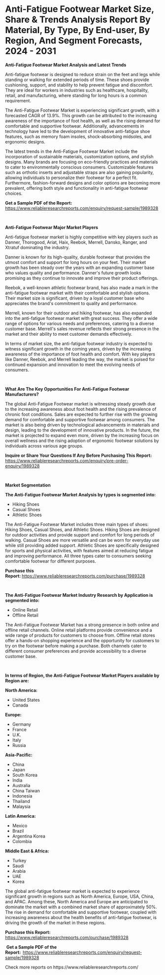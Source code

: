 <p><h1>Anti-Fatigue Footwear Market Size, Share & Trends Analysis Report By Material, By Type, By End-user, By Region, And Segment Forecasts, 2024 - 2031</h1></p><p><strong>Anti-Fatigue Footwear Market Analysis and Latest Trends</strong></p>
<p><p>Anti-fatigue footwear is designed to reduce strain on the feet and legs while standing or walking for extended periods of time. These shoes provide cushioning, support, and stability to help prevent fatigue and discomfort. They are ideal for workers in industries such as healthcare, hospitality, retail, and manufacturing, where standing for long hours is a common requirement.</p><p>The Anti-Fatigue Footwear Market is experiencing significant growth, with a forecasted CAGR of 13.9%. This growth can be attributed to the increasing awareness of the importance of foot health, as well as the rising demand for comfortable and supportive footwear. Additionally, advancements in technology have led to the development of innovative anti-fatigue shoe features, such as memory foam insoles, shock-absorbing midsoles, and ergonomic designs.</p><p>The latest trends in the Anti-Fatigue Footwear Market include the incorporation of sustainable materials, customization options, and stylish designs. Many brands are focusing on eco-friendly practices and materials to cater to environmentally conscious consumers. Customizable features such as orthotic inserts and adjustable straps are also gaining popularity, allowing individuals to personalize their footwear for a perfect fit. Furthermore, fashion-forward designs and color options are becoming more prevalent, offering both style and functionality in anti-fatigue footwear choices.</p></p>
<p><strong>Get a Sample PDF of the Report:&nbsp;</strong> <a href="https://www.reliableresearchreports.com/enquiry/request-sample/1989328">https://www.reliableresearchreports.com/enquiry/request-sample/1989328</a></p>
<p>&nbsp;</p>
<p><strong>Anti-Fatigue Footwear Major Market Players</strong></p>
<p><p>Anti-fatigue footwear market is highly competitive with key players such as Danner, Thorogood, Ariat, Haix, Reebok, Merrell, Dansko, Ranger, and Xtratuf dominating the industry. </p><p>Danner is known for its high-quality, durable footwear that provides the utmost comfort and support for long hours on your feet. Their market growth has been steady over the years with an expanding customer base who values quality and performance. Danner's future growth looks promising as they continue to innovate and improve their product offerings.</p><p>Reebok, a well-known athletic footwear brand, has also made a mark in the anti-fatigue footwear market with their comfortable and stylish options. Their market size is significant, driven by a loyal customer base who appreciates the brand's commitment to quality and performance.</p><p>Merrell, known for their outdoor and hiking footwear, has also expanded into the anti-fatigue footwear market with great success. They offer a wide range of options for various needs and preferences, catering to a diverse customer base. Merrell's sales revenue reflects their strong presence in the market and their ability to meet customer demands effectively.</p><p>In terms of market size, the anti-fatigue footwear industry is expected to witness significant growth in the coming years, driven by the increasing awareness of the importance of foot health and comfort. With key players like Danner, Reebok, and Merrell leading the way, the market is poised for continued expansion and innovation to meet the evolving needs of consumers.</p></p>
<p>&nbsp;</p>
<p><strong>What Are The Key Opportunities For Anti-Fatigue Footwear Manufacturers?</strong></p>
<p><p>The global Anti-Fatigue Footwear market is witnessing steady growth due to the increasing awareness about foot health and the rising prevalence of chronic foot conditions. Sales are expected to further rise with the growing demand for comfortable and supportive footwear among consumers. The market is also being driven by technological advancements in materials and design, leading to the development of innovative products. In the future, the market is projected to expand even more, driven by the increasing focus on overall wellness and the rising adoption of ergonomic footwear solutions by individuals across various age groups.</p></p>
<p><strong>Inquire or Share Your Questions If Any Before Purchasing This Report:</strong> <a href="https://www.reliableresearchreports.com/enquiry/pre-order-enquiry/1989328">https://www.reliableresearchreports.com/enquiry/pre-order-enquiry/1989328</a></p>
<p>&nbsp;</p>
<p><strong>Market Segmentation</strong></p>
<p><strong>The Anti-Fatigue Footwear Market Analysis by types is segmented into:</strong></p>
<p><ul><li>Hiking Shoes</li><li>Casual Shoes</li><li>Athletic Shoes</li></ul></p>
<p><p>The Anti-Fatigue Footwear Market includes three main types of shoes: Hiking Shoes, Casual Shoes, and Athletic Shoes. Hiking Shoes are designed for outdoor activities and provide support and comfort for long periods of walking. Casual Shoes are more versatile and can be worn for everyday use while still providing added support. Athletic Shoes are specifically designed for sports and physical activities, with features aimed at reducing fatigue and improving performance. All three types cater to consumers seeking comfortable footwear for different purposes.</p></p>
<p><strong>Purchase this Report:&nbsp;</strong><a href="https://www.reliableresearchreports.com/purchase/1989328">https://www.reliableresearchreports.com/purchase/1989328</a></p>
<p>&nbsp;</p>
<p><strong>The Anti-Fatigue Footwear Market Industry Research by Application is segmented into:</strong></p>
<p><ul><li>Online Retail</li><li>Offline Retail</li></ul></p>
<p><p>The Anti-Fatigue Footwear Market has a strong presence in both online and offline retail channels. Online retail platforms provide convenience and a wide range of products for customers to choose from. Offline retail stores offer a hands-on shopping experience and the opportunity for customers to try on the footwear before making a purchase. Both channels cater to different consumer preferences and provide accessibility to a diverse customer base.</p></p>
<p>&nbsp;</p>
<p><strong>In terms of Region, the Anti-Fatigue Footwear Market Players available by Region are:</strong></p>
<p>
    <p> <strong> North America: </strong>
        <ul>
            <li>United States</li>
            <li>Canada</li>
        </ul>
        </p> 
    <p> <strong> Europe: </strong>
        <ul>
            <li>Germany</li>
            <li>France</li>
            <li>U.K.</li>
            <li>Italy</li>
            <li>Russia</li>
        </ul>
        </p> 
    <p> <strong> Asia-Pacific: </strong>
        <ul>
            <li>China</li>
            <li>Japan</li>
            <li>South Korea</li>
            <li>India</li>
            <li>Australia</li>
            <li>China Taiwan</li>
            <li>Indonesia</li>
            <li>Thailand</li>
            <li>Malaysia</li>
        </ul>
        </p> 
    <p> <strong> Latin America: </strong>
        <ul>
            <li>Mexico</li>
            <li>Brazil</li>
            <li>Argentina Korea</li>
            <li>Colombia</li>
        </ul>
        </p> 
    <p> <strong> Middle East & Africa: </strong>
        <ul>
            <li>Turkey</li>
            <li>Saudi</li>
            <li>Arabia</li>
            <li>UAE</li>
            <li>Korea</li>
        </ul>
    </p>
    </p>
<p><p>The global anti-fatigue footwear market is expected to experience significant growth in regions such as North America, Europe, USA, China, and APAC. Among these, North America and Europe are anticipated to dominate the market with a combined market share of approximately 50%. The rise in demand for comfortable and supportive footwear, coupled with increasing awareness about the health benefits of anti-fatigue footwear, is driving the growth of the market in these regions.</p></p>
<p><strong>Purchase this Report: </strong><a href="https://www.reliableresearchreports.com/purchase/1989328">https://www.reliableresearchreports.com/purchase/1989328</a></p>
<p>&nbsp;<strong>Get a Sample PDF of the Report:&nbsp;&nbsp;</strong><a href="https://www.reliableresearchreports.com/enquiry/request-sample/1989328">https://www.reliableresearchreports.com/enquiry/request-sample/1989328</a></p>
<p><strong></strong></p>
<p>Check more reports on https://www.reliableresearchreports.com/</p>